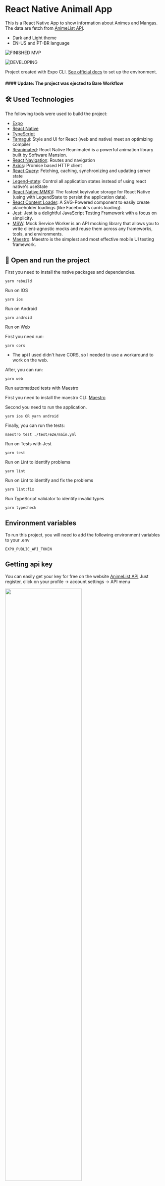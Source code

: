 # React Native Animall App

This is a React Native App to show information about Animes and Mangas. The data are fetch from [AnimeList API](https://myanimelist.net/apiconfig/references/api/v2).

* Dark and Light theme
* EN-US and PT-BR language

![FINISHED MVP](https://img.shields.io/badge/FINISHED-RELEASE%20MVP-lightgreen?style=flat-square)

![DEVELOPING](https://img.shields.io/badge/DEVELOPING-IMPROVING%20WEB-lightblue?style=flat-square)

Project created with Expo CLI. [See official docs](https://docs.expo.dev/get-started/create-a-project) to set up the environment.

#### #### Update: The project was ejected to Bare Workflow ####

## 🛠 Used Technologies

The following tools were used to build the project:

- [Expo](https://expo.io/)
- [React Native](https://reactnative.dev/)
- [TypeScript](https://www.typescriptlang.org/)
- [Tamagui](https://tamagui.dev/): Style and UI for React (web and native) meet an optimizing compiler
- [Reanimated](https://docs.swmansion.com/react-native-reanimated/): React Native Reanimated is a powerful animation library built by Software Mansion.
- [React Navigation](https://reactnavigation.org/docs/getting-started/): Routes and navigation
- [Axios](https://axios-http.com/ptbr/docs/intro): Promise based HTTP client
- [React Query](https://tanstack.com/query/v3/): Fetching, caching, synchronizing and updating server state
- [Legend-state](https://legendapp.com/open-source/state/): Control all application states instead of using react native's useState
- [React Native MMKV](https://github.com/mrousavy/react-native-mmkv): The fastest key/value storage for React Native (using with LegendState to persist the application data).
- [React Content Loader](https://github.com/danilowoz/react-content-loader): A SVG-Powered component to easily create placeholder loadings (like Facebook's cards loading).
- [Jest](https://jestjs.io/): Jest is a delightful JavaScript Testing Framework with a focus on simplicity.
- [MSW](https://mswjs.io/): Mock Service Worker is an API mocking library that allows you to write client-agnostic mocks and reuse them across any frameworks, tools, and environments.
- [Maestro](https://maestro.mobile.dev/): Maestro is the simplest and most effective mobile UI testing framework.

## 🚀 Open and run the project

First you need to install the native packages and dependencies.

```
yarn rebuild
```

Run on IOS

```
yarn ios
```

Run on Android

```
yarn android
```

Run on Web

First you need run:

```
yarn cors 
```
* The api I used didn't have CORS, so I needed to use a workaround to work on the web.

After, you can run:
```
yarn web 
```

Run automatized tests with Maestro

First you need to install the maestro CLI:
[Maestro](https://maestro.mobile.dev/getting-started/installing-maestro)

Second you need to run the application.
```
yarn ios OR yarn android 
```

Finally, you can run the tests:
```
maestro test ./test/e2e/main.yml
```

Run on Tests with Jest

```
yarn test
```

Run on Lint to identify problems

```
yarn lint
```

Run on Lint to identify and fix the problems

```
yarn lint:fix
```

Run TypeScript validator to identify invalid types

```
yarn typecheck
```

## Environment variables

To run this project, you will need to add the following environment variables to your .env

`EXPO_PUBLIC_API_TOKEN`

## Getting api key

You can easily get your key for free on the website
[AnimeList API](https://myanimelist.net/apiconfig/references/api/v2)
Just register, click on your profile -> account settings -> API menu

<a href="https://github.com/junioroga/animall/blob/main/assets/readme/api.png" target="_blank">
  <img src="/assets/readme/api.png" width="70%" height="70%"/>
</a>



## Web 

### Dark
<a href="https://github.com/junioroga/animall/blob/main/assets/readme/web_dark.png" target="_blank">
  <img src="/assets/readme/web_dark.png" width="70%" height="70%"/>
</a>

### Light

<a href="https://github.com/junioroga/animall/blob/main/assets/readme/web_light.png" target="_blank">
  <img src="/assets/readme/web_light.png" width="70%" height="70%"/>
</a>

## IOS

### Dark

<img src="/assets/readme/ios_dark.png" width="50%" height="50%"/>

### Light

<img src="/assets/readme/ios_light.png" width="50%" height="50%"/>

## Android

### Dark

<img src="/assets/readme/aos_dark.png" width="50%" height="50%"/>

### Light

<img src="/assets/readme/aos_light.png" width="50%" height="50%"/>
